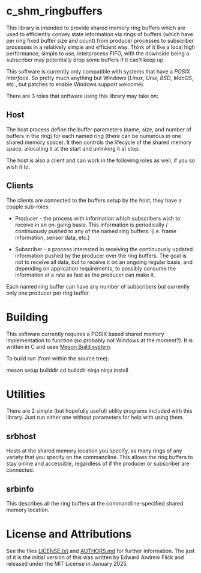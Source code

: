 c_shm_ringbuffers
=================

This library is intended to provide shared memory ring buffers which are used to efficiently convey state information via rings of buffers (which have per ring fixed buffer size and count) from producer processes to subscriber processes in a relatively simple and efficient way. Think of it like a local high performance, simple to use, interprocess FIFO, with the downside being a subscriber may potentially drop some buffers if it can't keep up.

This software is currently only compatible with systems that have a *POSIX interface*. So pretty much anything but Windows (*Linux*, *Unix*, *BSD*, *MacOS*, etc., but patches to enable Windows support welcome).

There are 3 roles that software using this library may take on:

Host
----
The host process define the buffer parameters (name, size, and number of buffers in the ring) for each named ring (there can be numerous in one shared memory space). It then controls the lifecycle of the shared memory space, allocating it at the start and unlinking it at stop.

The host is also a client and can work in the following roles as well, if you so wish it to.

Clients
-------
The clients are connected to the buffers setup by the host, they have a couple sub-roles:

 * Producer - the process with information which subscribers wish to receive in an on-going basis. This information is periodically / continuously pushed to any of the named ring buffers. (i.e. frame information, sensor data, etc.)
 
 * Subscriber - a process interested in receiving the continuously updated information pushed by the producer over the ring buffers. The goal is not to receive all data, but to receive it on an ongoing regular basis, and depending on application requirements, to possibly consume the information at a rate as fast as the producer can make it.

Each named ring buffer can have any number of subscribers but currently only one producer per ring buffer.

Building
========

This software currently requires a POSIX based shared memory implementation to function (so probably not Windows at the moment?). It is written in C and uses [Meson Build system](https://mesonbuild.com/).

To build run (from within the source tree):

   meson setup builddir
   cd builddir
   ninja
   ninja install

Utilities
=========

There are 2 simple (but hopefully useful) utility programs included with this library. Just run either one without parameters for help with using them.

srbhost
-------

Hosts at the shared memory location you specify, as many rings of any variety that you specify on the commandline. This allows the ring buffers to stay online and accessible, regardless of if the producer or subscriber are connected.

srbinfo
-------

This describes all the ring buffers at the commandline-specified shared memory location.

License and Attributions
========================

See the files [LICENSE.txt](LICENSE.txt) and [AUTHORS.md](AUTHORS.md) for further information. The just of it is the initial version of this was written by Edward Andrew Flick and released under the MIT License in January 2025.
